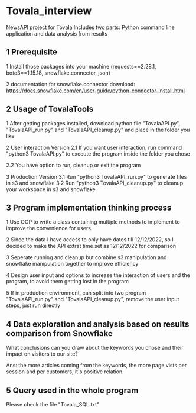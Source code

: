 # Tovala_interview
NewsAPI project for Tovala
Includes two parts: Python command line application and data analysis from results


## 1 Prerequisite
1 Install those packages into your machine (requests==2.28.1, boto3==1.15.18, snowflake.connector, json)

2 documentation for snowflake.connector download: https://docs.snowflake.com/en/user-guide/python-connector-install.html


## 2 Usage of TovalaTools 
 1 After getting packages installed, download python file "TovalaAPI.py", "TovalaAPI_run.py" and "TovalaAPI_cleanup.py" and place in the folder you like
 
 2 User interaction Version
  2.1 If you want user interaction, run command "python3 TovalaAPI.py" to execute the program inside the folder you chose 
 
  2.2 You have option to run, cleanup or exit the program
 
 3 Production Version
  3.1 Run "python3 TovalaAPI_run.py" to generate files in s3 and snowflake
  3.2 Run "python3 TovalaAPI_cleanup.py" to cleanup your workspace in s3 and snowflake


## 3 Program implementation thinking process
1 Use OOP to write a class containing multiple methods to implement to improve the convenience for users

2 Since the data I have access to only have dates till 12/12/2022, so I decided to make the API extrat time set as 12/12/2022 for comparison

3 Seperate running and cleanup but combine s3 manipulation and snowflake manipulation together to improve efficiency

4 Design user input and options to increase the interaction of users and the program, to avoid them getting lost in the program

5 If in production environment, can split into two program "TovalaAPI_run.py" and "TovalaAPI_cleanup.py", remove the user input steps, just run directly


## 4 Data exploration and analysis based on results comparison from Snowflake
What conclusions can you draw about the keywords you chose and their impact on
visitors to our site?

Ans: the more articles coming from the keywords, the more page vists per session and per customers, it's positive relation.

## 5 Query used in the whole program

Please check the file "Tovala_SQL.txt"
